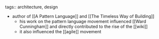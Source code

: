 tags:: architecture, design

- author of [[A Pattern Language]] and [[The Timeless Way of Building]]
	- his work on the pattern language movement influenced [[Ward Cunningham]] and directly contributed to the rise of the [[wiki]]
	- it also influenced the [[agile]] movement